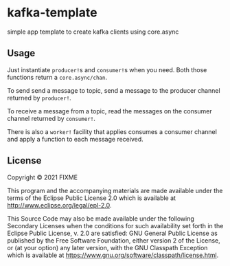 # kafka-template

 simple app template to create kafka clients using core.async

## Usage

Just instantiate `producer!`s and `consumer!`s when you need.
Both those functions return a `core.async/chan`.

To send send a message to topic, send a message to the producer channel returned by `producer!`.

To receive a message from a topic, read the messages on the consumer channel returned by `consumer!`.

There is also a `worker!` facility that applies consumes a consumer channel and apply a function to each message received.


## License

Copyright © 2021 FIXME

This program and the accompanying materials are made available under the
terms of the Eclipse Public License 2.0 which is available at
http://www.eclipse.org/legal/epl-2.0.

This Source Code may also be made available under the following Secondary
Licenses when the conditions for such availability set forth in the Eclipse
Public License, v. 2.0 are satisfied: GNU General Public License as published by
the Free Software Foundation, either version 2 of the License, or (at your
option) any later version, with the GNU Classpath Exception which is available
at https://www.gnu.org/software/classpath/license.html.
